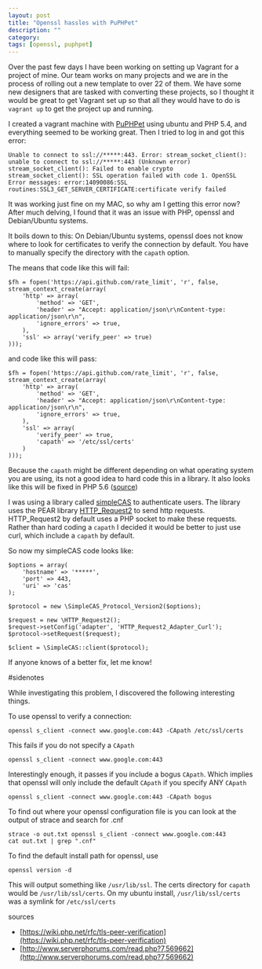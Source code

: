 ```yaml
---
layout: post
title: "Openssl hassles with PuPHPet"
description: ""
category: 
tags: [openssl, puphpet]
---
```


Over the past few days I have been working on setting up Vagrant for a project of mine.  Our team works on many projects and we are in the process of rolling out a new template to over 22 of them.  We have some new designers that are tasked with converting these projects, so I thought it would be great to get Vagrant set up so that all they would have to do is `vagrant up` to get the project up and running.

I created a vagrant machine with [PuPHPet](https://puphpet.com/) using ubuntu and PHP 5.4, and everything seemed to be working great.  Then I tried to log in and got this error:

```
Unable to connect to ssl://*****:443. Error: stream_socket_client(): unable to connect to ssl://*****:443 (Unknown error) stream_socket_client(): Failed to enable crypto stream_socket_client(): SSL operation failed with code 1. OpenSSL Error messages: error:14090086:SSL routines:SSL3_GET_SERVER_CERTIFICATE:certificate verify failed
```

It was working just fine on my MAC, so why am I getting this error now?  After much delving, I found that it was an issue with PHP, openssl and Debian/Ubuntu systems.

It boils down to this:
On Debian/Ubuntu systems, openssl does not know where to look for certificates to verify the connection by default.  You have to manually specify the directory with the `capath` option.

The means that code like this will fail:

```
$fh = fopen('https://api.github.com/rate_limit', 'r', false, stream_context_create(array(
    'http' => array(
        'method' => 'GET',
        'header' => "Accept: application/json\r\nContent-type: application/json\r\n",
        'ignore_errors' => true,
    ),
    'ssl' => array('verify_peer' => true)
)));
```

and code like this will pass:

```
$fh = fopen('https://api.github.com/rate_limit', 'r', false, stream_context_create(array(
    'http' => array(
        'method' => 'GET',
        'header' => "Accept: application/json\r\nContent-type: application/json\r\n",
        'ignore_errors' => true,
    ),
    'ssl' => array(
        'verify_peer' => true,
        'capath' => '/etc/ssl/certs'
    )
)));
```

Because the `capath` might be different depending on what operating system you are using, its not a good idea to hard code this in a library.
It also looks like this will be fixed in PHP 5.6 ([source](https://wiki.php.net/rfc/tls-peer-verification))

I was using a library called [simpleCAS](https://github.com/saltybeagle/simplecas) to authenticate users.  The library uses the PEAR library [HTTP_Request2](http://pear.php.net/package/HTTP_Request2/) to send http requests.  HTTP_Request2 by default uses a PHP socket to make these requests.  Rather than hard coding a `capath` I decided it would be better to just use curl, which include a `capath` by default.

So now my simpleCAS code looks like:

```
$options = array(
    'hostname' => '*****',
    'port' => 443,
    'uri' => 'cas'
);

$protocol = new \SimpleCAS_Protocol_Version2($options);

$request = new \HTTP_Request2();
$request->setConfig('adapter', 'HTTP_Request2_Adapter_Curl');
$protocol->setRequest($request);

$client = \SimpleCAS::client($protocol);
```

If anyone knows of a better fix, let me know!


#sidenotes

While investigating this problem, I discovered the following interesting things.

To use openssl to verify a connection:

```
openssl s_client -connect www.google.com:443 -CApath /etc/ssl/certs
```

This fails if you do not specify a `CApath`

```
openssl s_client -connect www.google.com:443
```

Interestingly enough, it passes if you include a bogus `CApath`.  Which implies that openssl will only include the default `CApath` if you specify ANY `CApath`

```
openssl s_client -connect www.google.com:443 -CApath bogus
```

To find out where your openssl configuration file is you can look at the output of strace and search for .cnf

```
strace -o out.txt openssl s_client -connect www.google.com:443
cat out.txt | grep ".cnf"
```

To find the default install path for openssl, use

```
openssl version -d
```

This will output something like `/usr/lib/ssl`.  The certs directory for `capath` would be `/usr/lib/ssl/certs`.  On my ubuntu install, `/usr/lib/ssl/certs` was a symlink for `/etc/ssl/certs`

sources
* [https://wiki.php.net/rfc/tls-peer-verification](https://wiki.php.net/rfc/tls-peer-verification)
* [http://www.serverphorums.com/read.php?7,569662](http://www.serverphorums.com/read.php?7,569662)

